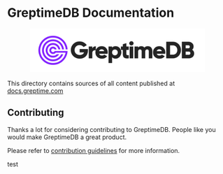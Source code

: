 # GreptimeDB Documentation

<p align="center">
    <img src="./static/logo-text-padding.png" alt="GreptimeDB Logo" width="400"/>
</p>

This directory contains sources of all content published at [docs.greptime.com][1]

[1]: https://docs.greptime.com

## Contributing

Thanks a lot for considering contributing to GreptimeDB. People like you would make
GreptimeDB a great product.

Please refer to [contribution guidelines](./CONTRIBUTING.md) for more information.

test

